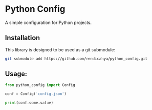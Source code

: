 # Python Config

A simple configuration for Python projects.

## Installation
This library is designed to be used as a git submodule:
```bash
git submodule add https://github.com/rendicahya/python_config.git
```

## Usage:

```python
from python_config import Config

conf = Config('config.json')

print(conf.some.value)
```
